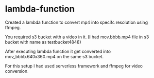 # lambda-function
Created a lambda function to convert mp4 into specifc resolution using ffmpeg.

You required s3 bucket with a video in it.
(I had mov.bbbb.mp4 file in s3 bucket with name as testbucket4848)

After executing lambda function it get converted into mov_bbbb.640x360.mp4 on the same s3 bucket.

For this setup I had used serverless framework and ffmpeg for video conversion.
